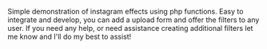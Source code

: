 Simple demonstration of instagram effects using php functions. Easy to integrate and develop, you can add a upload form and offer the filters to any user. If you need any help, or need assistance creating additional filters let me know and I'll do my best to assist!
